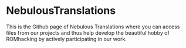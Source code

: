 # NebulousTranslations

This is the Github page of Nebulous Translations where you can access files from our projects and thus help develop the beautiful hobby of ROMhacking by actively participating in our work.

